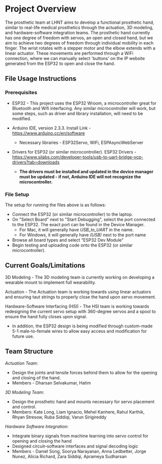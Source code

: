 # Project Overview

The prosthetic team at LHNT aims to develop a functional prosthetic hand, similar to real-life medical prosthetics through the actuation, 3D modeling, and hardware-software integration teams. The prosthetic hand currently has one degree of freedom with servos, an open and closed hand, but we aim to achieve two degrees of freedom through individual mobility in each finger. The wrist rotates with a stepper motor and the elbow extends with a linear actuator. These movements are performed through a WiFi connection, where we can manually select 'buttons' on the IP website generated from the ESP32 to open and close the hand.

## File Usage Instructions
### Prerequisites
- ESP32 - This project uses the ESP32 Wroom, a microcontroller great for Bluetooth and Wifi interfacing. Any similar microcontroller will work, but some steps, such as driver and library installation, will need to be modified.
    
- Arduino IDE, version 2.3.3. Install Link - https://www.arduino.cc/en/software
  - Necessary libraries - ESP32Servo, WiFi, ESPAsyncWebServer
    
- Drivers for ESP32 (or similar microcontroller). ESP32 Drivers - https://www.silabs.com/developer-tools/usb-to-uart-bridge-vcp-drivers?tab=downloads
  - **The drivers must be installed and updated in the device manager must be updated - if not, Arduino IDE will not recognize the microcontroller.**

### File Setup
The setup for running the files above is as follows:
- Connect the ESP32 (or similar microcontroller) to the laptop.
- On "Select Board" next to "Start Debugging", select the port connected to the ESP32. The exact port can be found in the Device Manager.
  - For Mac, it will generally have *USB_to_UART* in the name.
  - For Windows, it will generally have *(USB)* next to the port name
- Browse all board types and select "ESP32 Dev Module"
- Begin testing and uploading code onto the ESP32 (or similar microcontroller).

## Current Goals/Limitations

3D Modeling - The 3D modeling team is currently working on developing a wearable mount to implement full wearability.

Actuation - The Actuation team is working towards using linear actuators and ensuring taut strings to properly close the hand upon servo movement.

Hardware-Software Interfacing (HSI) - The HSI team is working towards redesigning the current servo setup with 360-degree servos and a spool to ensure the hand fully closes upon signal.
- In addition, the ESP32 design is being modified through custom-made 5-1 male-to-female wires to allow easy access and modification for future use.

## Team Structure

*Actuation Team*:
- Design the joints and tensile forces behind them to allow for the opening and closing of the hand.
- Members - Dharsan Selvakumar, Hatim 

*3D Modeling Team*:
- Design the prosthetic hand and mounts necessary for servo placement and control.
- Members: Kate Long, Liam Ignacio, Mehel Kanhere, Rahul Karthik, Rhyan Stresow, Ruba Siddiqi, Varun Sirigireddy

*Hardware Software Integration*:
- Integrate binary signals from machine learning into servo control for opening and closing the hand
- Designed circuit–software interfaces and signal decoding logic
- Members - Daniel Song, Soorya Narayanan, Anna Ledbetter, Jorge Nunez, Alicia Richard, Zara Siddiqi, Aprameya Sudharsan
